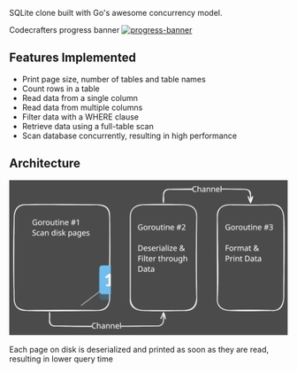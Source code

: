 SQLite clone built with Go's awesome concurrency model.

Codecrafters progress banner
[![progress-banner](https://backend.codecrafters.io/progress/sqlite/82fa30cf-d84f-4044-9c89-329855cc0f5d)](https://app.codecrafters.io/courses/sqlite/overview)

## Features Implemented

- Print page size, number of tables and table names
- Count rows in a table
- Read data from a single column
- Read data from multiple columns
- Filter data with a WHERE clause
- Retrieve data using a full-table scan
- Scan database concurrently, resulting in high performance

## Architecture

![Architecture](./docs/sqlite_arch.svg)

Each page on disk is deserialized and printed as soon as they are read, resulting in lower query time
